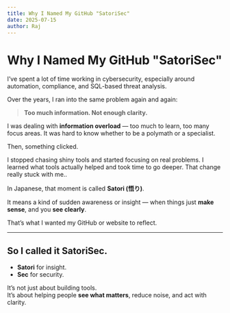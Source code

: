 ```yaml
---
title: Why I Named My GitHub "SatoriSec"
date: 2025-07-15
author: Raj
---
```


# Why I Named My GitHub "SatoriSec"

I’ve spent a lot of time working in cybersecurity, especially around automation, compliance, and SQL-based threat analysis.

Over the years, I ran into the same problem again and again:  
> **Too much information. Not enough clarity.**

I was dealing with **information overload** — too much to learn, too many focus areas. It was hard to know whether to be a polymath or a specialist.

Then, something clicked.

I stopped chasing shiny tools and started focusing on real problems. I learned what tools actually helped and took time to go deeper. That change really stuck with me..

In Japanese, that moment is called **Satori (悟り)**.

It means a kind of sudden awareness or insight — when things just **make sense**, and you **see clearly**.

That’s what I wanted my GitHub or website to reflect.

---

## So I called it **SatoriSec**.

- **Satori** for insight.
- **Sec** for security.

It’s not just about building tools.  
It’s about helping people **see what matters**, reduce noise, and act with clarity.